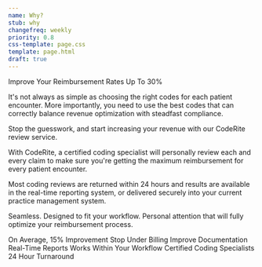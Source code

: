 ```yaml
---
name: Why?
stub: why
changefreq: weekly
priority: 0.8
css-template: page.css
template: page.html
draft: true
---
```

Improve Your Reimbursement Rates Up To 30%

It's not always as simple as choosing the right codes for each patient encounter. More importantly, you need to use the best codes that can correctly balance revenue optimization with steadfast compliance.

Stop the guesswork, and start increasing your revenue with our CodeRite review service.

With CodeRite, a certified coding specialist will personally review each and every claim to make sure you're getting the maximum reimbursement for every patient encounter.

Most coding reviews are returned within 24 hours and results are available in the real-time reporting system, or delivered securely into your current practice management system.

Seamless. Designed to fit your workflow. Personal attention that will fully optimize your reimbursement process.

On Average, 15% Improvement
Stop Under Billing
Improve Documentation
Real-Time Reports
Works Within Your Workflow
Certified Coding Specialists
24 Hour Turnaround
